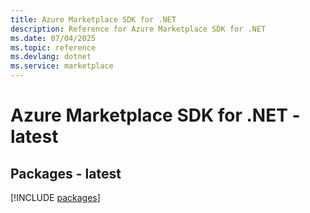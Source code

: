 ```yaml
---
title: Azure Marketplace SDK for .NET
description: Reference for Azure Marketplace SDK for .NET
ms.date: 07/04/2025
ms.topic: reference
ms.devlang: dotnet
ms.service: marketplace
---
```

# Azure Marketplace SDK for .NET - latest
## Packages - latest
[!INCLUDE [packages](marketplace-index.md)]